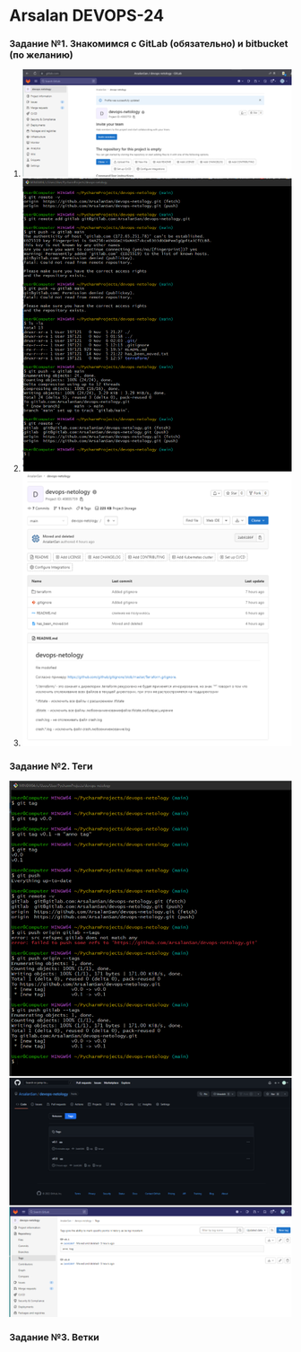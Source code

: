 # Arsalan DEVOPS-24

### Задание №1. Знакомимся с GitLab (обязательно) и bitbucket (по желанию)

1. ![gitlab](img/2.2.1-gitlab.png)
2. ![gitlabrepo](img/2.2.2-add_gitlab_repo.png)
3. ![](img/2.2.2-add_gitlab_repo2.png)

### Задание №2. Теги

![](img/2.2.3-add_tags.png)
![](img/2.2.3-add_tags2.png)
![](img/2.2.3-add_tags3.png)

### Задание №3. Ветки
